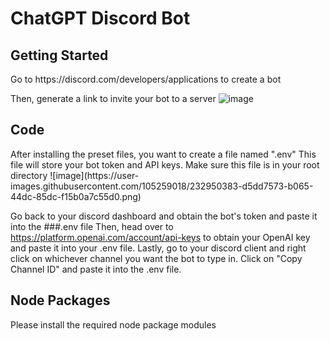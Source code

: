 <h1>ChatGPT Discord Bot</h1>

<h2>Getting Started</h2>
Go to https://discord.com/developers/applications to create a bot

Then, generate a link to invite your bot to a server
![image](https://user-images.githubusercontent.com/105259018/232949904-934fd4e0-29a8-42d8-b637-c1e4ce829ddb.png)

<h2>Code</h2>
After installing the preset files, you want to create a file named ".env" This file will store your bot token and API keys. Make sure this file is in your root directory
![image](https://user-images.githubusercontent.com/105259018/232950383-d5dd7573-b065-44dc-85dc-f15b0a7c55d0.png)

Go back to your discord dashboard and obtain the bot's token and paste it into the ###.env file
Then, head over to https://platform.openai.com/account/api-keys to obtain your OpenAI key and paste it into your .env file.
Lastly, go to your discord client and right click on whichever channel you want the bot to type in. Click on "Copy Channel ID" and paste it into the .env file.

<h2>Node Packages</h2>
Please install the required node package modules
